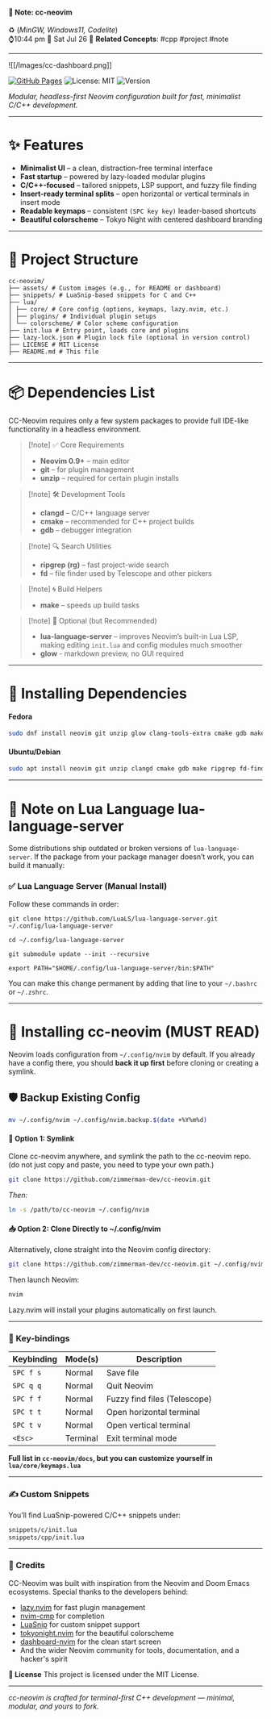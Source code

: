 #### 📝 Note: cc-neovim 
 ♻️ (*MinGW, Windows11, Codelite*)   
 ⌚10:44 pm  📆 Sat Jul 26
 🔗 **Related Concepts**: #cpp #project #note
___

![[/Images/cc-dashboard.png]]

[![GitHub Pages](https://img.shields.io/badge/View%20Site-cc--neovim-blue?style=flat-square)](https://zimmerman-dev.github.io/cc-neovim)  ![License: MIT](https://img.shields.io/badge/License-MIT-green?style=flat-square)   ![Version](https://img.shields.io/github/v/tag/zimmerman-dev/cc-neovim?label=version&style=flat-square) 

_Modular, headless-first Neovim configuration built for fast, minimalist C/C++ development._
___
# ✨ Features

- **Minimalist UI** – a clean, distraction-free terminal interface
- **Fast startup** – powered by lazy-loaded modular plugins
- **C/C++-focused** – tailored snippets, LSP support, and fuzzy file finding
- **Insert-ready terminal splits** – open horizontal or vertical terminals in insert mode
- **Readable keymaps** – consistent `(SPC key key)` leader-based shortcuts
- **Beautiful colorscheme** – Tokyo Night with centered dashboard branding
___
# 📁 Project Structure

```
cc-neovim/
├── assets/ # Custom images (e.g., for README or dashboard)
├── snippets/ # LuaSnip-based snippets for C and C++
├── lua/
│ ├── core/ # Core config (options, keymaps, lazy.nvim, etc.)
│ ├── plugins/ # Individual plugin setups
│ └── colorscheme/ # Color scheme configuration
├── init.lua # Entry point, loads core and plugins
├── lazy-lock.json # Plugin lock file (optional in version control)
├── LICENSE # MIT License
├── README.md # This file

```
 ___
# 📦 Dependencies List

CC-Neovim requires only a few system packages to provide full IDE-like functionality in a headless environment.

>[!note] ✅ Core Requirements
> - **Neovim 0.9+** – main editor
> - **git** – for plugin management
> - **unzip** – required for certain plugin installs

>[!note] 🛠 Development Tools
>-  **clangd** – C/C++ language server
> - **cmake** – recommended for C++ project builds
> - **gdb** – debugger integration

>[!note] 🔍 Search Utilities
> - **ripgrep (rg)** – fast project-wide search
> - **fd** – file finder used by Telescope and other pickers

>[!note] 🌀 Build Helpers
>- **make** – speeds up build tasks

>[!note] 🌙 Optional (but Recommended)
> - **lua-language-server** – improves Neovim’s built-in Lua LSP, making editing `init.lua` and config modules much smoother
> - **glow** - markdown preview, no GUI required

---
# 🔹 Installing Dependencies

#### Fedora
```bash
sudo dnf install neovim git unzip glow clang-tools-extra cmake gdb make ripgrep fd-find lua-language-server
```

#### Ubuntu/Debian
```bash
sudo apt install neovim git unzip clangd cmake gdb make ripgrep fd-find lua-language-server
```
___
# 📌 Note on Lua Language lua-language-server

Some distributions ship outdated or broken versions of `lua-language-server`.
If the package from your package manager doesn’t work, you can build it manually:

### ✅ Lua Language Server (Manual Install)

Follow these commands in order:
```
git clone https://github.com/LuaLS/lua-language-server.git ~/.config/lua-language-server
```
```
cd ~/.config/lua-language-server
```
```
git submodule update --init --recursive
```
```
export PATH="$HOME/.config/lua-language-server/bin:$PATH"
```

You can make this change permanent by adding that line to your `~/.bashrc` or `~/.zshrc`.
___
# 🔧 Installing cc-neovim (MUST READ)

Neovim loads configuration from `~/.config/nvim` by default.
If you already have a config there, you should **back it up first** before cloning or creating a symlink.

## 🛡️ Backup Existing Config
```bash
mv ~/.config/nvim ~/.config/nvim.backup.$(date +%Y%m%d)
```

#### 🔗 Option 1: Symlink

Clone cc-neovim anywhere, and symlink the path to the cc-neovim repo. (do not just copy and paste, you need to type your own path.)
```bash
git clone https://github.com/zimmerman-dev/cc-neovim.git
```

*Then:*
```bash
ln -s /path/to/cc-neovim ~/.config/nvim
```

#### 📥 Option 2: Clone Directly to ~/.config/nvim

Alternatively, clone straight into the Neovim config directory:
```bash
git clone https://github.com/zimmerman-dev/cc-neovim.git ~/.config/nvim
```

Then launch Neovim:
```bash
nvim
```

Lazy.nvim will install your plugins automatically on first launch.
___
### 🎹 Key-bindings

| Keybinding | Mode(s)  | Description                  |
| ---------- | -------- | ---------------------------- |
| `SPC f s`  | Normal   | Save file                    |
| `SPC q q`  | Normal   | Quit Neovim                  |
| `SPC f f`  | Normal   | Fuzzy find files (Telescope) |
| `SPC t t`  | Normal   | Open horizontal terminal     |
| `SPC t v`  | Normal   | Open vertical terminal       |
| `<Esc>`    | Terminal | Exit terminal mode           |

**Full list in `cc-neovim/docs`, but you can customize yourself in `lua/core/keymaps.lua`**
___
### ✍️ Custom Snippets

You’ll find LuaSnip-powered C/C++ snippets under:

```bash
snippets/c/init.lua
snippets/cpp/init.lua

```
___
### 🪪 Credits

CC-Neovim was built with inspiration from the Neovim and Doom Emacs ecosystems.
Special thanks to the developers behind:

- [lazy.nvim](https://github.com/folke/lazy.nvim) for fast plugin management
- [nvim-cmp](https://github.com/hrsh7th/nvim-cmp) for completion
- [LuaSnip](https://github.com/L3MON4D3/LuaSnip) for custom snippet support
- [tokyonight.nvim](https://github.com/folke/tokyonight.nvim) for the beautiful colorscheme
- [dashboard-nvim](https://github.com/nvimdev/dashboard-nvim) for the clean start screen
- And the wider Neovim community for tools, documentation, and a hacker's spirit

 **📜 License**
This project is licensed under the MIT License.
___

*cc-neovim is crafted for terminal-first C++ development — minimal, modular, and yours to fork.*